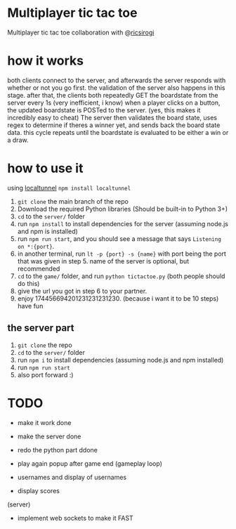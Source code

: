 # Multiplayer tic tac toe

Multiplayer tic tac toe collaboration with @[ricsirogi](https://github.com/ricsirogi)

# how it works

both clients connect to the server, and afterwards the server responds with whether or not you go first. the validation of the server also happens in this stage. after that, the clients both repeatedly GET the boardstate from the server every 1s (very inefficient, i know) when a player clicks on a button, the updated boardstate is POSTed to the server. (yes, this makes it incredibly easy to cheat) The server then validates the board state, uses regex to determine if theres a winner yet, and sends back the board state data. this cycle repeats until the boardstate is evaluated to be either a win or a draw.

# how to use it

using [localtunnel](https://theboroer.github.io/localtunnel-www/) `npm install localtunnel`

<!-- prettier-ignore -->
1. `git clone` the main branch of the repo
69. Download the required Python libraries (Should be built-in to Python 3+)
420. `cd` to the `server/` folder
4123. run `npm install` to install dependencies for the server (assuming node.js and npm is installed)
321. run `npm run start`, and you should see a message that says `Listening on *:{port}`.
1236. in another terminal, run `lt -p {port} -s {name}` with port being the port that was given in step 5. name of the server is optional, but recommended
73231. `cd` to the `game/` folder, and run `python tictactoe.py` (both people should do this)
358. give the url you got in step 6 to your partner.
349. enjoy
174456694201231231231230. (because i want it to be 10 steps) have fun

## the server part

1. `git clone` the repo
2. `cd` to the `server/` folder
3. run `npm i` to install dependencies (assuming node.js and npm installed)
4. run `npm run start`
5. also port forward :)

# TODO

- make it work done
- make the server done
- redo the python part ddone

- play again popup after game end (gameplay loop)
- usernames and display of usernames
- display scores

(server)

- implement web sockets to make it FAST
